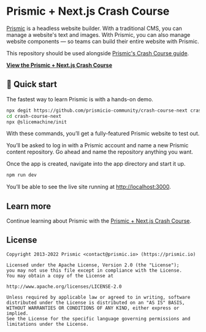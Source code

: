 # Prismic + Next.js Crash Course

[Prismic][prismic] is a headless website builder. With a traditional CMS, you can manage a website's text and images. With Prismic, you can also manage website components — so teams can build their entire website with Prismic.

This repository should be used alongside [Prismic's Crash Course guide][prismic-crash-course].

[**View the Prismic + Next.js Crash Course**][prismic-crash-course]

## 🚀 Quick start

The fastest way to learn Prismic is with a hands-on demo.

```sh
npx degit https://github.com/prismicio-community/crash-course-next crash-course-next
cd crash-course-next
npx @slicemachine/init
```

With these commands, you’ll get a fully-featured Prismic website to test out.

You’ll be asked to log in with a Prismic account and name a new Prismic content repository. Go ahead and name the repository anything you want.

Once the app is created, navigate into the app directory and start it up.

```sh
npm run dev
```

You’ll be able to see the live site running at <http://localhost:3000>.

## Learn more

Continue learning about Prismic with the [Prismic + Next.js Crash Course][prismic-crash-course].

## License

```
Copyright 2013-2022 Prismic <contact@prismic.io> (https://prismic.io)

Licensed under the Apache License, Version 2.0 (the "License");
you may not use this file except in compliance with the License.
You may obtain a copy of the License at

http://www.apache.org/licenses/LICENSE-2.0

Unless required by applicable law or agreed to in writing, software
distributed under the License is distributed on an "AS IS" BASIS,
WITHOUT WARRANTIES OR CONDITIONS OF ANY KIND, either express or implied.
See the License for the specific language governing permissions and
limitations under the License.
```

[prismic]: https://prismic.io/
[prismic-crash-course]: https://prismic.io/docs/technologies/nextjs-crash-course
